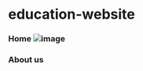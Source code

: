 # education-website

### Home ![image](https://user-images.githubusercontent.com/68469907/106381423-96deb780-63de-11eb-9cb5-8280616c3b3b.png)

### About us 
